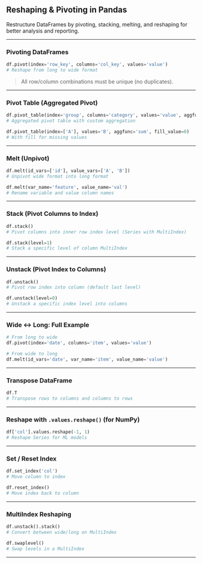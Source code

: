 
## **Reshaping & Pivoting in Pandas**  
Restructure DataFrames by pivoting, stacking, melting, and reshaping for better analysis and reporting.

---

### **Pivoting DataFrames**

```python
df.pivot(index='row_key', columns='col_key', values='value')  
# Reshape from long to wide format
```

> All row/column combinations must be unique (no duplicates).

---

### **Pivot Table (Aggregated Pivot)**

```python
df.pivot_table(index='group', columns='category', values='value', aggfunc='mean')  
# Aggregated pivot table with custom aggregation
```

```python
df.pivot_table(index=['A'], values='B', aggfunc='sum', fill_value=0)  
# With fill for missing values
```

---

### **Melt (Unpivot)**

```python
df.melt(id_vars=['id'], value_vars=['A', 'B'])  
# Unpivot wide format into long format
```

```python
df.melt(var_name='feature', value_name='val')  
# Rename variable and value column names
```

---

### **Stack (Pivot Columns to Index)**

```python
df.stack()  
# Pivot columns into inner row index level (Series with MultiIndex)
```

```python
df.stack(level=1)  
# Stack a specific level of column MultiIndex
```

---

### **Unstack (Pivot Index to Columns)**

```python
df.unstack()  
# Pivot row index into column (default last level)
```

```python
df.unstack(level=0)  
# Unstack a specific index level into columns
```

---

### **Wide <-> Long: Full Example**

```python
# From long to wide
df.pivot(index='date', columns='item', values='value')

# From wide to long
df.melt(id_vars='date', var_name='item', value_name='value')
```

---

### **Transpose DataFrame**

```python
df.T  
# Transpose rows to columns and columns to rows
```

---

### **Reshape with `.values.reshape()` (for NumPy)**

```python
df['col'].values.reshape(-1, 1)  
# Reshape Series for ML models
```

---

### **Set / Reset Index**

```python
df.set_index('col')  
# Move column to index

df.reset_index()  
# Move index back to column
```

---

### **MultiIndex Reshaping**

```python
df.unstack().stack()  
# Convert between wide/long on MultiIndex

df.swaplevel()  
# Swap levels in a MultiIndex
```

---

